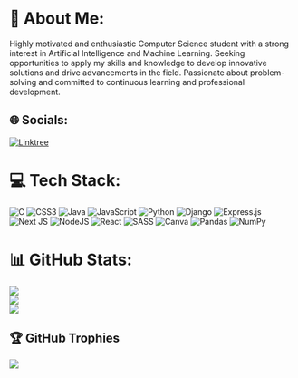 # 💫 About Me:
Highly motivated and enthusiastic Computer Science student with a strong interest in Artificial Intelligence and Machine Learning. Seeking opportunities to apply my skills and knowledge to develop innovative solutions and drive advancements in the field. Passionate about problem-solving and committed to continuous learning and professional development.


## 🌐 Socials:
[![Linktree](https://upload.wikimedia.org/wikipedia/en/thumb/b/bf/Linktree_logo.svg/1920px-Linktree_logo.svg.png?20230519151448)](https://linktr.ee/vinita_deora)

# 💻 Tech Stack:
![C](https://img.shields.io/badge/c-%2300599C.svg?style=for-the-badge&logo=c&logoColor=white) ![CSS3](https://img.shields.io/badge/css3-%231572B6.svg?style=for-the-badge&logo=css3&logoColor=white) ![Java](https://img.shields.io/badge/java-%23ED8B00.svg?style=for-the-badge&logo=java&logoColor=white) ![JavaScript](https://img.shields.io/badge/javascript-%23323330.svg?style=for-the-badge&logo=javascript&logoColor=%23F7DF1E) ![Python](https://img.shields.io/badge/python-3670A0?style=for-the-badge&logo=python&logoColor=ffdd54) ![Django](https://img.shields.io/badge/django-%23092E20.svg?style=for-the-badge&logo=django&logoColor=white) ![Express.js](https://img.shields.io/badge/express.js-%23404d59.svg?style=for-the-badge&logo=express&logoColor=%2361DAFB) ![Next JS](https://img.shields.io/badge/Next-black?style=for-the-badge&logo=next.js&logoColor=white) ![NodeJS](https://img.shields.io/badge/node.js-6DA55F?style=for-the-badge&logo=node.js&logoColor=white) ![React](https://img.shields.io/badge/react-%2320232a.svg?style=for-the-badge&logo=react&logoColor=%2361DAFB) ![SASS](https://img.shields.io/badge/SASS-hotpink.svg?style=for-the-badge&logo=SASS&logoColor=white) ![Canva](https://img.shields.io/badge/Canva-%2300C4CC.svg?style=for-the-badge&logo=Canva&logoColor=white) ![Pandas](https://img.shields.io/badge/pandas-%23150458.svg?style=for-the-badge&logo=pandas&logoColor=white) ![NumPy](https://img.shields.io/badge/numpy-%23013243.svg?style=for-the-badge&logo=numpy&logoColor=white)
# 📊 GitHub Stats:
![](https://github-readme-stats.vercel.app/api?username=TechieVinita&theme=dark&hide_border=false&include_all_commits=true&count_private=true)<br/>
![](https://github-readme-streak-stats.herokuapp.com/?user=TechieVinita&theme=dark&hide_border=false)<br/>
![](https://github-readme-stats.vercel.app/api/top-langs/?username=TechieVinita&theme=dark&hide_border=false&include_all_commits=true&count_private=true&layout=compact)

## 🏆 GitHub Trophies
![](https://github-profile-trophy.vercel.app/?username=TechieVinita&theme=radical&no-frame=false&no-bg=true&margin-w=4)

<!-- Proudly created with GPRM ( https://gprm.itsvg.in ) -->
